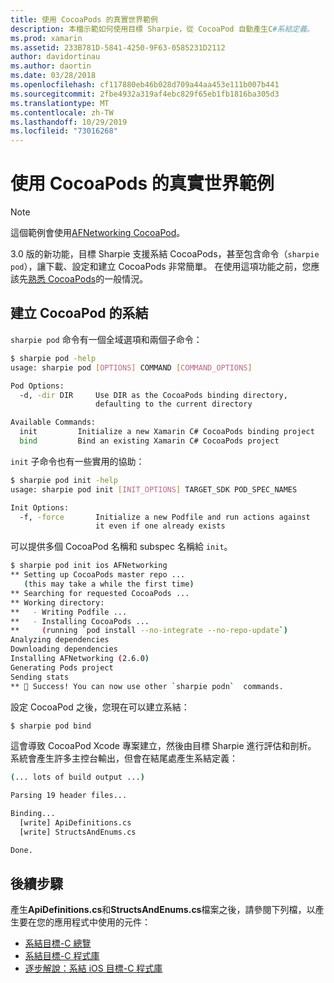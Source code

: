 ```yaml
---
title: 使用 CocoaPods 的真實世界範例
description: 本檔示範如何使用目標 Sharpie，從 CocoaPod 自動產生C#系結定義。
ms.prod: xamarin
ms.assetid: 233B781D-5841-4250-9F63-0585231D2112
author: davidortinau
ms.author: daortin
ms.date: 03/28/2018
ms.openlocfilehash: cf117880eb46b028d709a44aa453e111b007b441
ms.sourcegitcommit: 2fbe4932a319af4ebc829f65eb1fb1816ba305d3
ms.translationtype: MT
ms.contentlocale: zh-TW
ms.lasthandoff: 10/29/2019
ms.locfileid: "73016268"
---
```

# <a name="real-world-example-using-cocoapods"></a>使用 CocoaPods 的真實世界範例

> [!NOTE]
> 這個範例會使用[AFNetworking CocoaPod](https://cocoapods.org/pods/AFNetworking)。

3\.0 版的新功能，目標 Sharpie 支援系結 CocoaPods，甚至包含命令（`sharpie pod`），讓下載、設定和建立 CocoaPods 非常簡單。 在使用這項功能之前，您應該先[熟悉 CocoaPods](https://cocoapods.org)的一般情況。

## <a name="creating-a-binding-for-a-cocoapod"></a>建立 CocoaPod 的系結

`sharpie pod` 命令有一個全域選項和兩個子命令：

```bash
$ sharpie pod -help
usage: sharpie pod [OPTIONS] COMMAND [COMMAND_OPTIONS]

Pod Options:
  -d, -dir DIR     Use DIR as the CocoaPods binding directory,
                   defaulting to the current directory

Available Commands:
  init         Initialize a new Xamarin C# CocoaPods binding project
  bind         Bind an existing Xamarin C# CocoaPods project
```

`init` 子命令也有一些實用的協助：

```bash
$ sharpie pod init -help
usage: sharpie pod init [INIT_OPTIONS] TARGET_SDK POD_SPEC_NAMES

Init Options:
  -f, -force       Initialize a new Podfile and run actions against
                   it even if one already exists
```

可以提供多個 CocoaPod 名稱和 subspec 名稱給 `init`。

```bash
$ sharpie pod init ios AFNetworking
** Setting up CocoaPods master repo ...
   (this may take a while the first time)
** Searching for requested CocoaPods ...
** Working directory:
**   - Writing Podfile ...
**   - Installing CocoaPods ...
**     (running `pod install --no-integrate --no-repo-update`)
Analyzing dependencies
Downloading dependencies
Installing AFNetworking (2.6.0)
Generating Pods project
Sending stats
** 🍻 Success! You can now use other `sharpie podn`  commands.
```

設定 CocoaPod 之後，您現在可以建立系結：

```bash
$ sharpie pod bind
```

這會導致 CocoaPod Xcode 專案建立，然後由目標 Sharpie 進行評估和剖析。 系統會產生許多主控台輸出，但會在結尾處產生系結定義：

```bash
(... lots of build output ...)

Parsing 19 header files...

Binding...
  [write] ApiDefinitions.cs
  [write] StructsAndEnums.cs

Done.
```

## <a name="next-steps"></a>後續步驟

產生**ApiDefinitions.cs**和**StructsAndEnums.cs**檔案之後，請參閱下列檔，以產生要在您的應用程式中使用的元件：

- [系結目標-C 總覽](~/cross-platform/macios/binding/overview.md)
- [系結目標-C 程式庫](~/cross-platform/macios/binding/objective-c-libraries.md)
- [逐步解說：系結 iOS 目標-C 程式庫](~/ios/platform/binding-objective-c/walkthrough.md)
